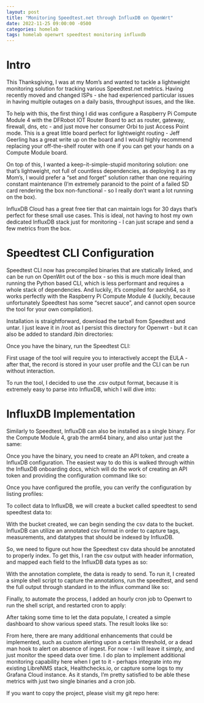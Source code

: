 ```yaml
---
layout: post
title: "Monitoring Speedtest.net through InfluxDB on OpenWrt"
date: 2022-11-25 09:00:00 -0500
categories: homelab
tags: homelab openwrt speedtest monitoring influxdb
---
```


# Intro

This Thanksgiving, I was at my Mom’s and wanted to tackle a lightweight monitoring solution for tracking various Speedtest.net metrics. Having recently moved and changed ISPs - she had experienced particular issues in having multiple outages on a daily basis, throughput issues, and the like.

To help with this, the first thing I did was configure a Raspberry Pi Compute Module 4 with the DFRobot IOT Router Board to act as router, gateway, firewall, dns, etc - and just move her consumer Orbi to just Access Point mode. This is a great little board perfect for lightweight routing - Jeff Geerling has a great write up on the board and I would highly recommend replacing your off-the-shelf router with one if you can get your hands on a Compute Module board.

On top of this, I wanted a keep-it-simple-stupid monitoring solution: one that’s lightweight, not full of countless dependencies, as deploying it as my Mom’s, I would prefer a “set and forget” solution rather than one requiring constant maintenance (I’m extremely paranoid to the point of a failed SD card rendering the box non-functional - so I really don’t want a lot running on the box).

InfluxDB Cloud has a great free tier that can maintain logs for 30 days that’s perfect for these small use cases. This is ideal, not having to host my own dedicated InfluxDB stack just for monitoring - I can just scrape and send a few metrics from the box.

# Speedtest CLI Configuration

Speedtest CLI now has precompiled binaries that are statically linked, and can be run on OpenWrt out of the box - so this is much more ideal than running the Python based CLI, which is less performant and requires a whole stack of dependencies. And luckily, it’s compiled for aarch64, so it works perfectly with the Raspberry Pi Compute Module 4 (luckily, because unfortunately Speedtest has some “secret sauce”, and cannot open source the tool for your own compilation).

Installation is straightforward, download the tarball from Speedtest and untar. I just leave it in /root as I persist this directory for Openwrt - but it can also be added to standard /bin directories:

Once you have the binary, run the Speedtest CLI:

First usage of the tool will require you to interactively accept the EULA - after that, the record is stored in your user profile and the CLI can be run without interaction.

To run the tool, I decided to use the .csv output format, because it is extremely easy to parse into InfluxDB, which I will dive into:

# InfluxDB Implementation

Similarly to Speedtest, InfluxDB can also be installed as a single binary. For the Compute Module 4, grab the arm64 binary, and also untar just the same:

Once you have the binary, you need to create an API token, and create a InfluxDB configuration. The easiest way to do this is walked through within the InfluxDB onboarding docs, which will do the work of creating an API token and providing the configuration command like so:

Once you have configured the profile, you can verify the configuration by listing profiles:

To collect data to InfluxDB, we will create a bucket called speedtest to send speedtest data to:

With the bucket created, we can begin sending the csv data to the bucket. InfluxDB can utilize an annotated csv format in order to capture tags, measurements, and datatypes that should be indexed by InfluxDB.

So, we need to figure out how the Speedtest csv data should be annotated to properly index. To get this, I ran the csv output with header information, and mapped each field to the InfluxDB data types as so:

With the annotation complete, the data is ready to send. To run it, I created a simple shell script to capture the annotations, run the speedtest, and send the full output through standard in to the influx command like so:

Finally, to automate the process, I added an hourly cron job to Openwrt to run the shell script, and restarted cron to apply:

After taking some time to let the data populate, I created a simple dashboard to show various speed stats. The result looks like so:

From here, there are many additional enhancements that could be implemented, such as custom alerting upon a certain threshold, or a dead man hook to alert on absence of ingest. For now - I will leave it simply, and just monitor the speed data over time.  I do plan to implement additional monitoring capability here when I get to it - perhaps integrate into my existing LibreNMS stack, Healthchecks.io, or capture some logs to my Grafana Cloud instance. As it stands, I’m pretty satisfied to be able these metrics with just two single binaries and a cron job.

If you want to copy the project, please visit my git repo here:


